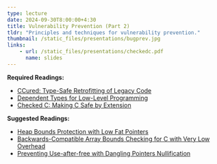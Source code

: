 ```yaml
---
type: lecture
date: 2024-09-30T8:00:00+4:30
title: Vulnerability Prevention (Part 2)
tldr: "Principles and techniques for vulnerability prevention."
thumbnail: /static_files/presentations/bugprev.jpg
links:
    - url: /static_files/presentations/checkedc.pdf
      name: slides
---
```

**Required Readings:**
- [CCured: Type-Safe Retrofitting of Legacy Code](https://people.eecs.berkeley.edu/~necula/Papers/ccured_popl02.pdf)
- [Dependent Types for Low-Level Programming](https://people.eecs.berkeley.edu/~necula/Papers/deputy-esop07.pdf)
- [Checked C: Making C Safe by Extension](https://www.microsoft.com/en-us/research/uploads/prod/2018/09/checkedc-secdev2018-preprint.pdf)

**Suggested Readings:**
- [Heap Bounds Protection with Low Fat Pointers](https://www.comp.nus.edu.sg/~gregory/papers/cc16lowfatptrs.pdf)
- [Backwards-Compatible Array Bounds Checking for C with Very Low Overhead](https://llvm.org/pubs/2006-05-24-SAFECode-BoundsCheck.pdf)
- [Preventing Use-after-free with Dangling Pointers Nullification](https://www.ndss-symposium.org/wp-content/uploads/2017/09/05_1_2.pdf)
